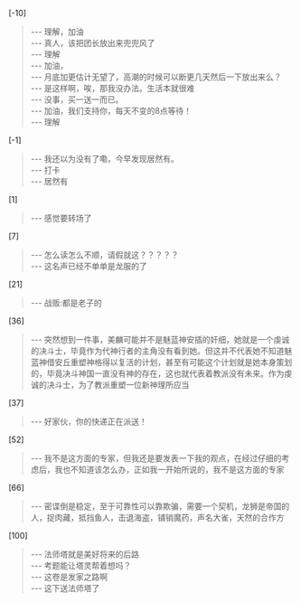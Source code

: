 
[-10] 
>--- 理解，加油<br>
>--- 真人，该把团长放出来兜兜风了<br>
>--- 理解<br>
>--- 加油，<br>
>--- 月底加更估计无望了，高潮的时候可以断更几天然后一下放出来么？<br>
>--- 是这样啊，唉，那我没办法。生活本就很难<br>
>--- 没事，买一送一而已。<br>
>--- 加油，我们支持你，每天不变的8点等待！<br>
>--- 理解<br>

[-1] 
>--- 我还以为没有了嘞，今早发现居然有。<br>
>--- 打卡<br>
>--- 居然有<br>

[1] 
>--- 感觉要转场了<br>

[7] 
>--- 怎么读怎么不顺，请假就这？？？？？<br>
>--- 这名声已经不单单是龙服的了<br>

[21] 
>--- 战贩:都是老子的<br>

[36] 
>--- 突然想到一件事，美麟可能并不是魅蓝神安插的奸细，她就是一个虔诚的决斗士，毕竟作为代神行者的主角没有看到她。但这并不代表她不知道魅蓝神借安丘重塑神格得以复活的计划，甚至有可能这个计划就是她本身策划的，毕竟决斗神国一直没有神的存在，这也就代表着教派没有未来。作为虔诚的决斗士，为了教派重塑一位新神理所应当<br>

[37] 
>--- 好家伙，你的快递正在派送！<br>

[52] 
>--- 我不是这方面的专家，但我还是要发表一下我的观点，在经过仔细的考虑后，我也不知道该怎么办，正如我一开始所说的，我不是这方面的专家<br>

[66] 
>--- 密谍倒是稳定，至于可靠性可以靠欺骗，需要一个契机，龙狮是帝国的人，捉肉藏，抵挡鱼人，击退海盗，铺销魔药，声名大雀，天然的合作方<br>

[100] 
>--- 法师塔就是美好将来的后路<br>
>--- 考题能让塔灵帮着想吗？<br>
>--- 这卷是发家之路啊<br>
>--- 这下送法师塔了<br>
